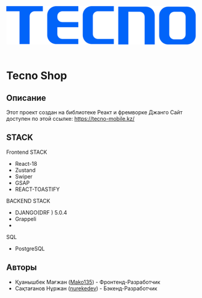 <img src="https://github.com/Mako135/techno-shop/blob/main/frontend/src/assets/logo.png" alt="Alt Text" style="height: 150px; object-fit: contain;">

# Tecno Shop
## Описание

Этот проект создан на библиотеке Реакт и фремворке Джанго
Сайт доступен по этой ссылке: https://tecno-mobile.kz/


## STACK

Frontend STACK
- React-18
- Zustand
- Swiper
- GSAP
- REACT-TOASTIFY

BACKEND STACK
- DJANGO(DRF ) 5.0.4
- Grappeli
- 

SQL
- PostgreSQL

## Авторы

- Қуанышбек Мағжан ([Mako135](https://github.com/Mako135)) - Фронтенд-Разработчик 
- Сақтағанов Нұржан ([nurekedev](https://github.com/nurekedev)) - Бэкенд-Разработчик
